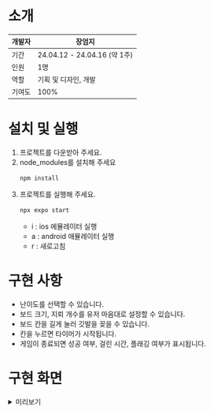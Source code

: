 # 소개

| 개발자      | 장엄지                   |
| ----------- | ------------------------ |
| 기간        | 24.04.12 - 24.04.16 (약 1주)      |
| 인원         | 1명 |
| 역할 | 기획 및 디자인, 개발 |
| 기여도 | 100% |

###

# 설치 및 실행

1. 프로젝트를 다운받아 주세요.
2. node_modules를 설치해 주세요
   ```bash
   npm install
   ```
3. 프로젝트를 실행해 주세요.
   ```bash
   npx expo start
   ```
   - i : ios 에뮬레이터 실행
   - a : android 애뮬레이터 실행
   - r : 새로고침

###

# 구현 사항
- 난이도를 선택할 수 있습니다.
- 보드 크기, 지뢰 개수를 유저 마음대로 설정할 수 있습니다.
- 보드 칸을 길게 눌러 깃발을 꽂을 수 있습니다.
- 칸을 누르면 타이머가 시작됩니다.
- 게임이 종료되면 성공 여부, 걸린 시간, 플래깅 여부가 표시됩니다.

###

# 구현 화면

<details>
<summary>미리보기</summary>
<div markdown="1">       
  <img src='./assets/mine-sweeper-main.png' alt='main screen' height='400px' />
  <img src='./assets/mine-sweeper-game.png' alt='game screen' height='400px' />
</div>
</details>

